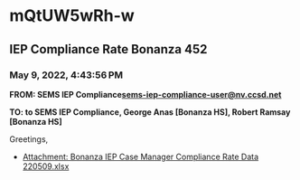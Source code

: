 # mQtUW5wRh-w
## IEP Compliance Rate Bonanza 452
### May 9, 2022, 4:43:56 PM
**FROM: SEMS IEP Compliance<sems-iep-compliance-user@nv.ccsd.net>**

**TO: to SEMS IEP Compliance, George Anas [Bonanza HS], Robert Ramsay [Bonanza HS]**


Greetings,  





* [Attachment: Bonanza IEP Case Manager Compliance Rate Data 220509.xlsx](mQtUW5wRh-w-attachment-1.xlsx)
